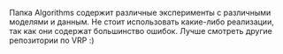 Папка Algorithms содержит различные эксперименты с различными моделями и данным. Не стоит использовать какие-либо реализации, так как они содержат большинство ошибок. Лучше смотреть другие репозитории по VRP :) 
